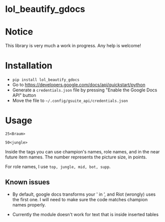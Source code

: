 # lol_beautify_gdocs

# Notice

This library is very much a work in progress. Any help is welcome!

# Installation

- `pip install lol_beautify_gdocs`
- Go to https://developers.google.com/docs/api/quickstart/python
- Generate a `credentials.json` file by pressing "Enable the Google Docs API" button
- Move the file to `~/.config/gsuite_api/credentials.json`

# Usage

`25<Braum>`

`50<jungle>`

Inside the tags you can use champion's names, role names, and in the near future item names. The number
represents the picture size, in points.

For role names, I use `top, jungle, mid, bot, supp`.

## Known issues

- By default, google docs transforms your ' in ’, and Riot (wrongly) uses the first one. I will need to make sure 
the code matches champion names properly.

- Currently the module doesn't work for text that is inside inserted tables